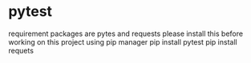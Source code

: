 # pytest
requirement packages are pytes and requests 
please install this before working on this project 
using  pip manager
pip install pytest
pip install requets 
